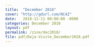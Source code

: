 ```yaml
---
title:  "December 2018"
cover: "http://gdurl.com/NC4Z"
date:   2018-12-11 00:00:00 -0600
categories: December 2018
layout: pdf
permalink: /zine/dec2018/
file: pdf/Deja-Visite_December2018.pdf
---
```


